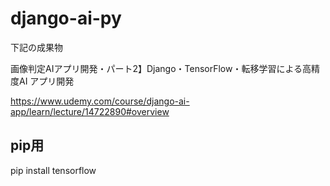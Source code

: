 # django-ai-py
下記の成果物

画像判定AIアプリ開発・パート2】Django・TensorFlow・転移学習による高精度AI アプリ開発

https://www.udemy.com/course/django-ai-app/learn/lecture/14722890#overview


## pip用
pip install  tensorflow
